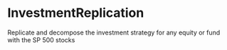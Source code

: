 # InvestmentReplication
Replicate and decompose the investment strategy for any equity or fund with the SP 500 stocks
